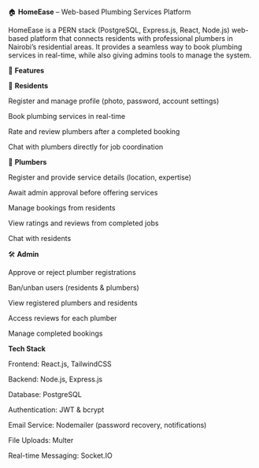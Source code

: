 🏠 **HomeEase** – Web-based Plumbing Services Platform

HomeEase is a PERN stack (PostgreSQL, Express.js, React, Node.js) web-based platform
that connects residents with professional plumbers in Nairobi’s residential areas.
It provides a seamless way to book plumbing services in real-time, while also 
giving admins tools to manage the system.

🚀 **Features**

👤 **Residents**

Register and manage profile (photo, password, account settings)

Book plumbing services in real-time

Rate and review plumbers after a completed booking

Chat with plumbers directly for job coordination

🔧 **Plumbers**

Register and provide service details (location, expertise)

Await admin approval before offering services

Manage bookings from residents

View ratings and reviews from completed jobs

Chat with residents

🛠️ **Admin**

Approve or reject plumber registrations

Ban/unban users (residents & plumbers)

View registered plumbers and residents

Access reviews for each plumber

Manage completed bookings

**Tech Stack**

Frontend: React.js, TailwindCSS

Backend: Node.js, Express.js

Database: PostgreSQL

Authentication: JWT & bcrypt

Email Service: Nodemailer (password recovery, notifications)

File Uploads: Multer 

Real-time Messaging: Socket.IO
